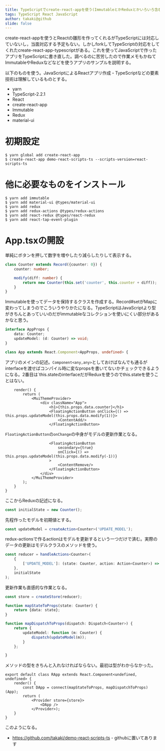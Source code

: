 ```yaml
---
title: TypeScriptでcreate-react-appを使う(ImmutableとかReduxとかいろいろ含む)
tags: TypeScript React JavaScript
author: takaki@github
slide: false
---
```

create-react-appを使うとReactの雛形を作ってくれるがTypeScriptには対応していないし，当面対応する予定もない。しかしforkしてTypeScriptの対応をしてくれたcreate-react-app-typescriptがある。これを使ってJavaScriptで作ったアプリをTypeScriptに書き直した。調べるのに苦労したので作業メモもかねてImmutableやReduxなどなどを使うアプリのサンプルを説明する。

以下のものを使う。JavaScriptによるReactアプリ作成・TypeScriptなどの要素技術は理解しているものとする。

* yarn
* TypeScript-2.2.1
* React
* create-react-app
* Immutable
* Redux
* material-ui


# 初期設定

```
$ yarn global add create-react-app
$ create-react-app demo-react-scripts-ts --scripts-version=react-scripts-ts
```

# 他に必要なものをインストール
```
$ yarn add immutable
$ yarn add material-ui @types/material-ui
$ yarn add redux
$ yarn add redux-actions @types/redux-actions
$ yarn add react-redux @types/react-redux
$ yarn add react-tap-event-plugin
```

# App.tsxの開設
単純にボタンを押して数字を増やしたり減らしたりして表示する。

```ts
class Counter extends Record({counter: 0}) {
    counter: number;

    modify(diff: number) {
        return new Counter(this.set('counter', this.counter + diff));
    }
}
```

Immutableを使ってデータを保持するクラスを作成する。Record#setがMapに変わってしまうのでこういうやりかたになる。TypeScriptはJavaScriptより型がきちんとあっていいのだがimmutableなコレクションを使いにくい部分があるかなと思う。


```ts
interface AppProps {
    data: Counter;
    updateModel: (d: Counter) => void;
}

class App extends React.Component<AppProps, undefined> {
```

アプリのメインの記述。`Component<any,any>`としておけばなんでも通るがinterfaceを渡せばコンパイル時に変なpropsを書いてないかチェックできるようになる。2番目は`this.stateのinterfaceだがReduxを使うのでthis.stateを使うことはない。

```
    render() {
        return (
            <MuiThemeProvider>
                <div className="App">
                    <h1>{this.props.data.counter}</h1>
                    <FloatingActionButton onClick={() => this.props.updateModel(this.props.data.modify(1))}>
                        <ContentAdd/>
                    </FloatingActionButton>
```

`FloatingActionButton`の`onChange`の中身がモデルの更新作業となる。

```
                    <FloatingActionButton
                        secondary={true}
                        onClick={() => this.props.updateModel(this.props.data.modify(-1))}
                    >
                        <ContentRemove/>
                    </FloatingActionButton>
                </div>
            </MuiThemeProvider>
        );
    }
}
```


ここからReduxの記述になる。

```ts
const initialState = new Counter();
```

先程作ったモデルを初期値とする。


```ts
const updateModel = createAction<Counter>('UPDATE_MODEL');
```

redux-actionsで作るactionはモデルを更新するという一つだけで済む。実際のデータの更新はモデルクラスのメソッドを使う。

```ts
const reducer = handleActions<Counter>(
    {
        ['UPDATE_MODEL']: (state: Counter, action: Action<Counter>) => action.payload
    },
    initialState
);
```

更新作業も直感的な作業となる。

```ts
const store = createStore(reducer);

function mapStateToProps(state: Counter) {
    return {data: state};
}

function mapDispatchToProps(dispatch: Dispatch<Counter>) {
    return {
        updateModel: function (m: Counter) {
            dispatch(updateModel(m));
        }
    };

}

```

メソッドの型をきちんと入れなければならない。最初は型がわからなかった。

```
export default class RApp extends React.Component<undefined, undefined> {
    render() {
        const DApp = connect(mapStateToProps, mapDispatchToProps)(App);
        return (
            <Provider store={store}>
                <DApp />
            </Provider>);
    }
}
```

このようになる。

* https://github.com/takaki/demo-react-scripts-ts - githubに置いてあります

